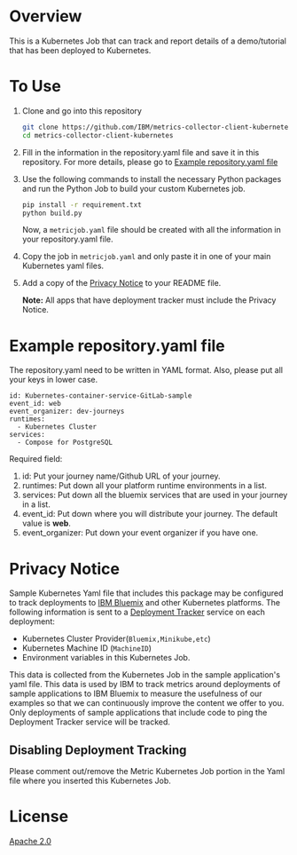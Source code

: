 # Overview

This is a Kubernetes Job that can track and report details of a demo/tutorial that has been deployed to Kubernetes.

# To Use

1. Clone and go into this repository
	```bash
	git clone https://github.com/IBM/metrics-collector-client-kubernetes.git
	cd metrics-collector-client-kubernetes
	```
2. Fill in the information in the repository.yaml file and save it in this repository. For more details, please go to [Example repository.yaml file](#example-repositoryyaml-file)

3. Use the following commands to install the necessary Python packages and run the Python Job to build your custom Kubernetes job. 
	```bash
	pip install -r requirement.txt
	python build.py
	```
	Now, a `metricjob.yaml` file should be created with all the information in your repository.yaml file.

4. Copy the job in `metricjob.yaml` and only paste it in one of your main Kubernetes yaml files.

5. Add a copy of the [Privacy Notice](#privacy-notice) to your README file. 

   **Note:** All apps that have deployment tracker must include the Privacy Notice.

# Example **repository.yaml** file
The repository.yaml need to be written in YAML format. Also, please put all your keys in lower case.

```
id: Kubernetes-container-service-GitLab-sample
event_id: web
event_organizer: dev-journeys
runtimes: 
  - Kubernetes Cluster
services: 
  - Compose for PostgreSQL
```

Required field:
1. id: Put your journey name/Github URL of your journey.
2. runtimes: Put down all your platform runtime environments in a list.
3. services: Put down all the bluemix services that are used in your journey in a list.
4. event_id: Put down where you will distribute your journey. The default value is **web**. 
5. event_organizer: Put down your event organizer if you have one.

# Privacy Notice

Sample Kubernetes Yaml file that includes this package may be configured to track deployments to [IBM Bluemix](https://www.bluemix.net/) and other Kubernetes platforms. The following information is sent to a [Deployment Tracker](https://github.com/IBM/metrics-collector-service) service on each deployment:

* Kubernetes Cluster Provider(`Bluemix,Minikube,etc`)
* Kubernetes Machine ID (`MachineID`)
* Environment variables in this Kubernetes Job.

This data is collected from the Kubernetes Job in the sample application's yaml file. This data is used by IBM to track metrics around deployments of sample applications to IBM Bluemix to measure the usefulness of our examples so that we can continuously improve the content we offer to you. Only deployments of sample applications that include code to ping the Deployment Tracker service will be tracked.

## Disabling Deployment Tracking

Please comment out/remove the Metric Kubernetes Job portion in the Yaml file where you inserted this Kubernetes Job.

# License

[Apache 2.0](LICENSE)
